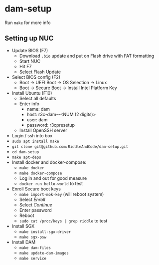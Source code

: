 # dam-setup

Run `make` for more info

## Setting up NUC

* Update BIOS (F7)
    * Download `.bio` update and put on Flash drive with FAT formatting
    * Start NUC
    * Hit F7
    * Select Flash Update
* Select BIOS config (F2)
    * Boot -> UEFI Boot -> OS Selection -> Linux
    * Boot -> Secure Boot -> Install Intel Platform Key
* Install Ubuntu (F10)
    * Select all defaults
    * Enter info
        * name: dam
        * host: r3c-dam-<CUSTOMER>-<NUM (2 digits)>
        * user: dam
        * password: r3cpresetup
    * Install OpenSSH server
* Login / ssh into box
* `sudo apt install make`
* `git clone git@github.com:RiddleAndCode/dam-setup.git`
* `cd dam-setup`
* `make apt-deps`
* Install docker and docker-compose:
    * `make docker`
    * `make docker-compose`
    * Log in and out for good measure
    * `docker run hello-world` to test
* Enroll Secure boot keys
    * `make import-mok-key` (will reboot system)
    * Select *Enroll*
    * Select *Continue*
    * Enter password
    * Reboot
    * `sudo cat /proc/keys | grep riddle` to test
* Install SGX
    * `make install-sgx-driver`
    * `make sgx-psw`
* Install DAM
    * `make dam-files`
    * `make update-dam-images`
    * `make service`
